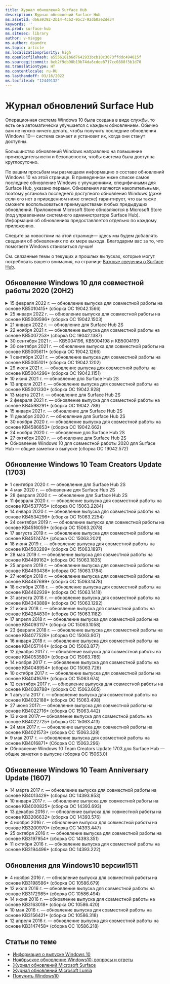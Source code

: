 ```yaml
---
title: Журнал обновлений Surface Hub
description: Журнал обновлений Surface Hub
ms.assetid: d66a9392-2b14-4cb2-95c3-92db0ae2de34
keywords: ''
ms.prod: surface-hub
ms.sitesec: library
author: v-miegge
ms.author: dpandre
ms.topic: article
ms.localizationpriority: high
ms.openlocfilehash: a5556181b6d7642933bcb10c3073ffddc494015f
ms.sourcegitcommit: beb2f9db90b19b74da6cdee8717cc0888f3b1d70
ms.translationtype: HT
ms.contentlocale: ru-RU
ms.lasthandoff: 03/16/2022
ms.locfileid: "12449132"
---
```

# <a name="surface-hub-update-history"></a>Журнал обновлений Surface Hub

Операционная система Windows 10 была создана в виде службы, то есть она автоматически улучшается с каждым обновлением. Обычно вам не нужно ничего делать, чтобы получить последние обновления Windows 10— система скачает и установит их, когда они станут доступны.

Большинство обновлений Windows направлено на повышение производительности и безопасности, чтобы система была доступна круглосуточно.

По вашим просьбам мы размещаем информацию о составе обновлений Windows 10 на этой странице. В приведенном ниже списке самое последнее обновление Windows с улучшениями, специфичными для Surface Hub, указано первым. Обновления являются накопительными, поэтому установка последнего доступного обновления Windows (даже если его нет в приведенном ниже списке) гарантирует, что вы также сможете воспользоваться преимуществами любых предыдущих обновлений. Приложения Microsoft Store обновляются в Microsoft Store (под управлением системного администратора Surface Hub). Информация об обновлениях предоставляется отдельно по каждому приложению.

Следите за новостями на этой странице— здесь мы будем добавлять сведения об обновлениях по их мере выхода. Благодарим вас за то, что помогаете Windows становиться лучше!

См. связанные темы о текущих и прошлых выпусках, которые могут потребовать вашего внимания, на странице [Важные сведения о Surface Hub](https://support.microsoft.com/products/surface-devices/surface-hub).

## <a name="windows-10-team-2020-update-20h2"></a>Обновление Windows 10 для совместной работы 2020 (20H2)

<details>
<summary>15 февраля 2022 г. — обновление выпуска для совместной работы на основе KB5010415* (сборка ОС 19042.1566)</summary>

 Обновление Surface Hub направлено на улучшение качества работы ОС и содержит исправления для системы безопасности. Основные обновления для Surface Hub описаны в [Windows 10 для совместной работы 2020, обновление 2](surface-hub-2020-update-whats-new.md#windows-10-team-2020-update-2), а также включают следующее:

* Исправление, позволяющее отключать службы Exchange при настройке учетной записи устройства.
* Повышение надежности некоторых сценариев настройки учетной записи устройства при использовании локального почтового ящика Exchange.
* Повышение надежности некоторых сценариев настройки политики MDM при использовании CSP SurfaceHub.
* Повышение надежности сценариев входящих звонков при использовании Skype для бизнеса.

Инструкции по включению и отключению функций и служб устройств см. в [руководстве администратора Surface Hub](/surface-hub/). *[KB5010415](https://support.microsoft.com/help/5010415)
</details>

<details>
<summary>25 января 2022 г. — обновление выпуска для совместной работы на основе KB5009596* (сборка ОС 19042.1503)</summary>

Обновление Surface Hub направлено на улучшение качества работы ОС и содержит исправления для системы безопасности. К числу ключевых обновлений Surface Hub, которые еще не были упомянуты в статье [Журнал обновлений Windows 10](https://support.microsoft.com/help/4581839/windows-10-update-history), можно отнести следующие:

* Устранена проблема, из-за которой Surface Hub не удавалось передавать данные в настроенные рабочие области Azure Log Analytics.
* Устранена проблема, из-за которой запуск собрания Skype для бизнеса с экрана приветствия Surface Hub мог привести к полностью развернутому клиенту SfB, который нельзя было свернуть.
* Устранена проблема, из-за которой Surface Hub, присоединенные к Azure AD, не заполняли предварительно вход в собрания и файлы списком приглашенных на собрание.
* Устранена проблема, из-за которой в некоторых локальных сценариях нельзя было включить чередование паролей учетных записей устройств.

Инструкции по включению и отключению функций и служб устройств см. в [руководстве администратора Surface Hub](/surface-hub/). *[KB5009596](https://support.microsoft.com/help/5009596)
</details>

<details>
<summary>21 января 2022 г. — обновление для Surface Hub 2S</summary>

Это обновление предназначено для Surface Hub 2S и содержит обновления драйверов и встроенного ПО, описанные ниже:

* Обновление UEFI Surface — 694.3924.768.0
  * Повышена безопасность и стабильность системы.
* Драйвер интерфейса модуля управления Intel(R) — 2120.100.0.1085
  * Повышена безопасность и стабильность системы.
</details>

<details>
<summary>22 ноября 2021 г. — обновление выпуска для совместной работы на основе KB5007253* (сборка ОС 19042.1387)</summary>

Обновление Surface Hub направлено на улучшение качества работы ОС и содержит исправления для системы безопасности. К числу ключевых обновлений Surface Hub, которые еще не были упомянуты в статье [Журнал обновлений Windows 10](https://support.microsoft.com/help/4581839/windows-10-update-history), можно отнести следующие:

* Исправление, которое применяет ограничение в 32 символа при использовании политики MDM для установки «понятного имени» на Surface Hub.
* Исправление, которое исправляет поведение политики AllowStorageCard MDM, когда она возвращается к значению 1 (карты памяти разрешены) с 0.
* Обновите, чтобы позволить браузеру Edge (Chromium) получать доступ к тем же расположениям файлов, которые доступны в проводнике, включая подключенный USB-накопитель.

Инструкции по включению и отключению функций и служб устройств см. в [руководстве администратора Surface Hub](/surface-hub/). *[KB5007253](https://support.microsoft.com/help/5007253)
</details>

<details>
<summary>30 сентября 2021 г. — KB5004196, KB5004198 и KB5004199</summary>

Эти обновления для Surface Hub предоставляют клиент Teams Room, агент Центра администрирования Teams и агент управляемых конференц-залов. Основные функции описаны [в Teams Room на Surface Hub](surface-hub-teams-rooms.md).
 
Инструкции по включению и отключению функций и служб устройств см. в [руководстве администратора Surface Hub](/surface-hub/).
</details>

<details>
<summary>30 сентября 2021 г. — обновление выпуска для совместной работы на основе KB5005611* (сборка ОС 19042.1266)</summary>

Обновление Surface Hub направлено на улучшение качества работы ОС и содержит исправления для системы безопасности. К числу ключевых обновлений Surface Hub, которые еще не были упомянуты в статье [Журнал обновлений Windows 10](https://support.microsoft.com/help/4581839/windows-10-update-history), можно отнести следующие:

* Заменяет режим собрания 1 (предпочтительны Teams/доступен SfB) функциональностью режима 2 (только команды); можно использовать любой параметр, но оба имеют одинаковый эффект.

Инструкции по включению и отключению функций и служб устройств см. в [руководстве администратора Surface Hub](/surface-hub/). *[KB5005611](https://support.microsoft.com/help/5005611)
</details>

<details>
<summary>1 сентября 2021 г. — обновление выпуска для совместной работы на основе KB5005101* (сборка ОС 19042.1202)</summary>

Обновление Surface Hub направлено на улучшение качества работы ОС и содержит исправления для системы безопасности. Основные обновления для Surface Hub описаны в [Windows 10 для совместной работы 2020, обновление 1](surface-hub-2020-update-whats-new.md#windows-10-team-2020-update-1), а также включают следующее:

* Повышение надежности некоторых сценариев настройки учетной записи устройства при использовании локального почтового ящика Exchange.

Инструкции по включению и отключению функций и служб устройств см. в [руководстве администратора Surface Hub](/surface-hub/). *[KB5005101](https://support.microsoft.com/help/5005101)
</details>

<details>
<summary>29 июля 2021 г. — обновление выпуска для совместной работы на основе KB5004296* (сборка ОС 19042.1151)</summary>

Обновление Surface Hub направлено на улучшение качества работы ОС и содержит исправления для системы безопасности. К числу ключевых обновлений Surface Hub, которые еще не были упомянуты в статье [Журнал обновлений Windows 10](https://support.microsoft.com/help/4581839/windows-10-update-history), можно отнести следующие:

* Обновите функцию "Сбор журналов", чтобы включить диагностические данные Windows в формате CSV.
* Исправление, которое гарантирует, что очистка завершения сеанса полностью удалит все данные, связанные с Edge Chromium.
* Улучшены некоторые сценарии с присоединенными к Azure AD концентраторами Surface Hub при использовании приложения средства проверки подлинности.

Инструкции по включению и отключению функций и служб устройств см. в [руководстве администратора Surface Hub](/surface-hub/). *[KB5004296](https://support.microsoft.com/help/5004296)
</details>

<details>
<summary>10 июня 2021 г. — обновление для Surface Hub 2S</summary>

Это обновление предназначено для Surface Hub 2S и содержит обновления драйверов и встроенного ПО, описанные ниже:

* Обновление UEFI Surface — 694.3751.768.0
  * Устранена критическая уязвимость системы безопасности и повышена стабильность системы.
* Обновление встроенного ПО Surface ME — 11.8.86.3877
  * Устранена критическая уязвимость системы безопасности и повышена стабильность системы.
* Драйвер интерфейса модуля управления Intel(R) — 2102.100.0.1044
  * Устранена критическая уязвимость системы безопасности и повышена стабильность системы.
</details>

<details>
<summary>13 апреля 2021 г. — обновление выпуска для совместной работы на основе KB5001330* (сборка ОС 19042.928)</summary>

Обновление Surface Hub направлено на улучшение качества работы ОС и содержит исправления для системы безопасности. К числу ключевых обновлений Surface Hub, которые еще не были упомянуты в статье [Журнал обновлений Windows 10](https://support.microsoft.com/help/4581839/windows-10-update-history), можно отнести следующие:

* Устранена проблема, из-за которой на некоторых устройствах Surface Hub устанавливались только ежемесячные обновления безопасности Windows, а не все накопительные обновления Windows.

Инструкции по включению и отключению функций и служб устройств см. в [руководстве администратора Surface Hub](/surface-hub/). *[KB5001330](https://support.microsoft.com/help/5001330)
</details>

<details>
<summary>13 марта 2021 г. — обновление для Surface Hub 2S</summary>

Это обновление предназначено для Surface Hub 2S и содержит обновления драйверов и встроенного ПО, описанные ниже:

* Драйвер Intel(R) Bluetooth — 22.30.0.4
  * Повышена безопасность и стабильность системы.
* Графический драйвер Intel(R) — 27.20.100.8682
  * Повышена безопасность и стабильность системы.
* Драйвер Intel(R) Wi-Fi — 22.30.0.11
  * Повышена безопасность и стабильность системы.
</details>

<details>
<summary>2 февраля 2021 г. — обновление выпуска для совместной работы на основе KB4598291* (сборка ОС 19042.789)</summary>

Обновление Surface Hub направлено на улучшение качества работы ОС и содержит исправления для системы безопасности. К числу ключевых обновлений Surface Hub, которые еще не были упомянуты в статье [Журнал обновлений Windows 10](https://support.microsoft.com/help/4581839/windows-10-update-history), можно отнести следующие:

* Исправление, позволяющее синхронизировать календарь с Exchange, если имя участника-пользователя учетной записи устройства не равно SMTP.
* Добавлена возможность для администраторов отключать использование современной проверки подлинности во время синхронизации календаря с Exchange.
* Гарантирует, что пользователям Surface Hub не будет предложено ввести учетные данные прокси-сервера после включения функции "Использовать учетные данные учетной записи устройства".
* Устранена проблема, из-за которой проверки обновлений Центра обновления Windows и Store никогда не завершались, если использовался прокси-сервер, требующий проверки подлинности.
* Повышает надежность приложения Connect в проводных сценариях загрузки.

Инструкции по включению и отключению функций и служб устройств см. в [руководстве администратора Surface Hub](/surface-hub/). *[KB4598291](https://support.microsoft.com/help/4598291)
</details>

<details>
<summary>15 января 2021 г. — обновление для Surface Hub 2S</summary>

Это обновление предназначено для Surface Hub 2S и содержит обновления драйверов и встроенного ПО, описанные ниже:

* Обновление встроенного ПО SMC Surface — 3.93.139.0
* Обновление UEFI Surface — 694.3473.768.0
</details>

<details>
<summary>11 декабря 2020 г. — обновление для Surface Hub 2S</summary>

Это обновление предназначено для Surface Hub 2S и содержит обновления драйверов и встроенного ПО, описанные ниже:

* Обновление встроенного ПО SMC Surface — 3.92.139.0
* Обновление UEFI Surface — 694.3447.768.0
</details>

<details>
<summary>30 ноября 2020 г. — обновление выпуска для совместной работы на основе KB4586853* (сборка ОС 19042.662)</summary>

Обновление Surface Hub направлено на улучшение качества работы ОС и содержит исправления для системы безопасности. К числу ключевых обновлений Surface Hub, которые еще не были упомянуты в статье [Журнал обновлений Windows 10](https://support.microsoft.com/help/4581839/windows-10-update-history), можно отнести следующие:

* Обновление страницы параметров конфиденциальности для предоставления дополнительных параметров.
* Устранена проблема, из-за которой уже начавшиеся собрания не отображались на экране приветствия/начальном экране.
* Устранена проблема с облачным восстановлением для языков, отличных от английского (США).
* Skype для бизнеса
  * Улучшены характеристики направленного звука.
  * Заглушены звуки от касания пера при использовании пера во время звонков Skype для бизнеса.
* Повышена надежность при регистрации в программе предварительной оценки Windows.
* Повышена надежность оболочки Windows Team.

Инструкции по включению и отключению функций и служб устройств см. в [руководстве администратора Surface Hub](/surface-hub/). *[KB4586853](https://support.microsoft.com/help/4586853)
</details>

<details>
<summary>24 ноября 2020 г. — обновление для Surface Hub 2S</summary>

Это обновление предназначено для Surface Hub 2S и содержит обновления драйверов и встроенного ПО, описанные ниже:

* Обновление встроенного ПО SMC Surface — 3.91.139.0
  * Повышение надежности режима ожидания с подключением.
* Обновление встроенного ПО Surface Touch — 3.91.139.0
  * Повышение отклика на сенсорный ввод в режиме ожидания с подключением.
* Обновление встроенного ПО Surface USB Audio — 3.91.139.0
* Обновление встроенного ПО Surface Pen — 3.91.139.0
</details>

<details>
<summary>27 октября 2020 г. — обновление для Surface Hub 2S</summary>

Это обновление предназначено для Surface Hub 2S и содержит обновления драйверов и встроенного ПО, описанные ниже:

* Обновление встроенного ПО агрегатора системы Surface — 4.14.139.0
* Обновление UEFI Surface — 694.3386.768.0
</details>

<details>
<summary>Обновление Windows 10 для совместной работы 2020 для Surface Hub — общие заметки о выпуске (сборка ОС 19042.572)</summary>

Обновление Surface Hub направлено на улучшение качества работы ОС и содержит исправления для системы безопасности. Ключевые обновления для Surface Hub, не описанные в [журнале обновлений Windows 10](https://support.microsoft.com/help/4581839/windows-10-update-history), отмечены на странице [Новые возможности обновления Windows 10 для совместной работы 2020](/surface-hub/surface-hub-2020-update-whats-new).

Дополнительные сведения о доступности обновлений по регионам, методам распространения и типам устройств см. на странице [Установка обновления Windows 10 для совместной работы 2020](/surface-hub/surface-hub-2020-update).
</details>

## <a name="windows-10-team-creators-update-1703"></a>Обновление Windows 10 Team Creators Update (1703)

<details>
<summary>1 сентября 2020 г. — обновление для Surface Hub 2S</summary>

Это обновление предназначено для Surface Hub 2S и содержит обновления драйверов и встроенного ПО, описанные ниже:

* Обновление встроенного ПО SMC Surface — 1.177.139.0
  * Улучшает сценарии восстановления полей.
* Обновление встроенного ПО SSD Surface — 5.14.139.0
  * Повышает стабильность системы.
* Драйвер Surface Serial Hub — 9.40.139.0
  * Повышает стабильность системы.
</details>

<details>
<summary>4 мая 2020 г. — обновление для Surface Hub 2S</summary>

Это обновление предназначено для Surface Hub 2S и содержит обновления драйверов и встроенного ПО, описанные ниже:

* Аудиодрайвер Surface USB — 15.3.6.0
  * Улучшены характеристики направленного звука.
* Аудиодрайвер дисплея Intel(R) — 10.27.0.5
  * Улучшает сценарии демонстрации экрана.
* Графический драйвер Intel(R) — 26.20.100.7263
  * Повышает стабильность системы.
* Системный драйвер Surface — 1.7.139.0
  * Повышает стабильность системы.
* Обновление прошивки SMC Surface — 1.176.139.0
  * Повышает стабильность системы.
</details>

<details>
<summary>28 февраля 2020 г. — обновление для Surface Hub 2S</summary>

Это обновление предназначено для Surface Hub 2S и содержит обновления драйверов и встроенного ПО, описанные ниже:

* Драйвер интеграции Surface — 13.46.139.0 
  * Улучшает сценарии яркости дисплея.
* Драйвер интерфейса модуля управления Intel(R) — 1914.12.0.1256
  * Повышает стабильность системы.
* Обновление встроенного ПО SMC Surface — 1.161.139.0
  * Повышает производительность батареи пера.
* Обновление UEFI Surface — 694.2938.768.0
  * Повышает стабильность системы.
</details>

<details>
<summary>11 февраля 2020 г. — обновление выпуска для совместной работы на основе KB4537765* (сборка ОС 15063.2284)</summary>

Обновление Surface Hub направлено на улучшение качества работы ОС и содержит исправления для системы безопасности. К числу ключевых обновлений Surface Hub, которые еще не были упомянуты в статье [Журнал обновлений Windows 10](https://support.microsoft.com/help/4018124/windows-10-update-history), можно отнести следующие:

* Устраняет проблему, из-за которой Hub 2S плохо слышен другими участниками во время вызовов Skype для бизнеса.
* Повышена надежность некоторых сценариев использования арабского языка, иврита и других языков с написанием справа налево в Surface Hub.

Инструкции по включению и отключению функций и служб устройств см. в [руководстве администратора Surface Hub](/surface-hub/).
*[KB4537765](https://support.microsoft.com/help/4537765)
</details>

<details>
<summary>14 января 2020 г. — обновление выпуска для совместной работы на основе KB4534296* (сборка ОС 15063.2254)</summary>

Обновление Surface Hub направлено на улучшение качества работы ОС и содержит исправления для системы безопасности. К числу ключевых обновлений Surface Hub, которые еще не были упомянуты в статье [Журнал обновлений Windows 10](https://support.microsoft.com/help/4018124/windows-10-update-history), можно отнести следующие:

* Устранена проблема в сборе журналов для Microsoft Surface Hub 2S.

Инструкции по включению и отключению функций и служб устройств см. в [руководстве администратора Surface Hub](/surface-hub/).
*[KB4534296](https://support.microsoft.com/help/4534296)
</details>

<details>
<summary>24 сентября 2019 г. — обновление выпуска для совместной работы на основе KB4516059* (сборка ОС 15063.2078)</summary>

Обновление Surface Hub направлено на улучшение качества работы ОС и содержит исправления для системы безопасности. К числу ключевых обновлений Surface Hub, которые еще не были упомянуты в статье [Журнал обновлений Windows 10](https://support.microsoft.com/help/4018124/windows-10-update-history), можно отнести следующие:

 * Обновление страницы параметров восстановления Surface Hub 2S для точного отражения параметров восстановления.
 * Обновление экрана приветствия Surface Hub 2S для улучшения узнаваемости устройства.
 * Устранена проблема с неправильным отображением фона оболочки Windows Team.
 * Устранена проблема с сохранением макета меню "Пуск" при настройке с помощью политики MDM.
 * Исправлена проблема в Microsoft Edge, возникавшая при просмотре некоторых внутренних веб-сайтов.
 * Исправлена проблема в Skype для бизнеса, возникающая при презентации в режима "Весь экран".

Инструкции по включению и отключению функций и служб устройств см. в [руководстве администратора Surface Hub](/surface-hub/).
*[KB4503289](https://support.microsoft.com/help/4503289)
</details>

<details>
<summary>17 августа 2019 г. — обновление выпуска для совместной работы на основе KB4512474* (сборка ОС 15063.2021)</summary>

Обновление Surface Hub направлено на улучшение качества работы ОС и содержит исправления для системы безопасности. К числу ключевых обновлений Surface Hub, которые еще не были упомянуты в статье [Журнал обновлений Windows 10](https://support.microsoft.com/help/4018124/windows-10-update-history), можно отнести следующие:

 * Гарантирует, что видеовыход на концентраторе 2S по умолчанию находится в режиме "Дублировать".
 * Повышена надежность некоторых сценариев использования арабского языка в Surface Hub.

Инструкции по включению и отключению функций и служб устройств см. в [руководстве администратора Surface Hub](/surface-hub/).
*[KB4503289](https://support.microsoft.com/help/4503289)
 </details>

<details>
<summary>18 июня 2019 г. — обновление выпуска для совместной работы на основе KB4503289* (сборка ОС 15063.1897)</summary>

Обновление Surface Hub направлено на улучшение качества работы ОС и содержит исправления для системы безопасности. К числу ключевых обновлений Surface Hub, которые еще не были упомянуты в статье [Журнал обновлений Windows 10](https://support.microsoft.com/help/4018124/windows-10-update-history), можно отнести следующие:

* Устранена проблема, из-за которой пользователи не могли войти в систему на устройстве Microsoft Surface Hub под учетной записью Azure Active Directory. Эта проблема возникала из-за неправильного завершения предыдущего сеанса.
* Добавлена поддержка подключений TLS 1.2 поставщикам удостоверений и Exchange в сценариях настройки учетной записи устройства.
* Исправления для повышения надежности приложения диагностики оборудования на Hub 2S. 
* Исправление для повышения согласованности при первом запуске на Hub 2S. 

Инструкции по включению и отключению функций и служб устройств см. в [руководстве администратора Surface Hub](/surface-hub/).
*[KB4503289](https://support.microsoft.com/help/4503289)
</details>

<details>
<summary>28 мая 2019 г. — обновление выпуска для совместной работы на основе KB4499162* (сборка ОС 15063.1835)</summary>

Обновление Surface Hub направлено на улучшение качества работы ОС и содержит исправления для системы безопасности. К числу ключевых обновлений Surface Hub, которые еще не были упомянуты в статье [Журнал обновлений Windows 10](https://support.microsoft.com/help/4018124/windows-10-update-history), можно отнести следующие:

* Гарантирует, что пользователям Surface Hub не будет предложено ввести учетные данные прокси-сервера после включения функции "Использовать учетные данные учетной записи устройства".
* Устранена проблема, из-за которой соединения Skype периодически терпят неудачу из-за того, что аудио или видео не использует правильный прокси-сервер.
* Добавлена поддержка TLS 1.2 в Skype для бизнеса.
* Устранен сбой подключения SIP в клиенте Skype, когда на сервере Skype отключен TLS 1.0 или TLS 1.1.

Инструкции по включению и отключению функций и служб устройств см. в [руководстве администратора Surface Hub](/surface-hub/).
*[KB4499162](https://support.microsoft.com/help/4499162)
</details>

<details>
<summary>25 апреля 2019 г. — обновление выпуска для совместной работы на основе KB4493436* (сборка ОС 15063.1784)</summary>

Обновление Surface Hub направлено на улучшение качества работы ОС и содержит исправления для системы безопасности. К числу ключевых обновлений Surface Hub, которые еще не были упомянуты в статье [Журнал обновлений Windows 10](https://support.microsoft.com/help/4018124/windows-10-update-history), можно отнести следующие:

* Устранена проблема синхронизации видео и аудио с некоторыми USB-устройствами, подключенными к Surface Hub.

Инструкции по включению и отключению функций и служб устройств см. в [руководстве администратора Surface Hub](/surface-hub/).
*[KB4493436](https://support.microsoft.com/help/4493436)
</details>

<details>
<summary>27 ноября 2018 г. — обновление выпуска для совместной работы на основе KB4467699* (сборка ОС 15063.1478)</summary>

Обновление Surface Hub направлено на улучшение качества работы ОС и содержит исправления для системы безопасности. К числу ключевых обновлений Surface Hub, которые еще не были упомянуты в статье [Журнал обновлений Windows 10](https://support.microsoft.com/help/4018124/windows-10-update-history), можно отнести следующие:

* Устранена проблема, из-за которой некоторые пользователи не могли войти в раздел "Мои собрания и файлы".

Инструкции по включению и отключению функций и служб устройств см. в [руководстве администратора Surface Hub](/surface-hub/).
*[KBKB4467699](https://support.microsoft.com/help/KB4467699)
</details>

<details>
<summary>18 октября 2018 г. — обновление выпуска для совместной работы на основе KB4462939* (сборка ОС 15063.1418)</summary>

Обновление Surface Hub направлено на улучшение качества работы ОС и содержит исправления для системы безопасности. К числу ключевых обновлений Surface Hub, которые еще не были упомянуты в статье [Журнал обновлений Windows 10](https://support.microsoft.com/help/4018124/windows-10-update-history), можно отнести следующие:

* Исправления в Skype для бизнеса: 
  * Устранена проблема с подключением к Skype для бизнеса при выходе из спящего режима.
  * Устранена проблема с сетевым подключением Skype для бизнеса, когда устройство подключено к Интернету.
  * Исправлен сбой Skype для бизнеса при поиске пользователей из каталога.
* Устранена проблема, из-за которой концентратор ошибочно сообщал об ошибке "Отсутствует подключения к Интернету" в корпоративных прокси-средах.
* Реализована функция, позволяющая клиентам подписаться на новый интерфейс доски.

Инструкции по включению и отключению функций и служб устройств см. в [руководстве администратора Surface Hub](/surface-hub/).
*[KB4462939](https://support.microsoft.com/help/4462939)
</details>

<details>
<summary>31 августа 2018 г. — обновление выпуска для совместной работы на основе KB4343889* (сборка ОС 15063.1292)</summary>

Обновление Surface Hub направлено на улучшение качества работы ОС и содержит исправления для системы безопасности. К числу ключевых обновлений Surface Hub, которые еще не были упомянуты в статье [Журнал обновлений Windows 10](https://support.microsoft.com/help/4018124/windows-10-update-history), можно отнести следующие:

* Добавлена поддержка Microsoft Teams
* Устранена проблема с управлением задачами при регистрации Intune
* Позволяет администраторам отключать службы обмена мгновенными сообщениями и электронной почты для концентратора
* Дополнительные исправления ошибок и улучшения надежности приложения Skype для бизнеса Surface Hub.

Инструкции по включению и отключению функций и служб устройств см. в [руководстве администратора Surface Hub](/surface-hub/).
*[KB4343889](https://support.microsoft.com/help/4343889)
</details>

<details>
<summary>21 июня 2018 г. — обновление выпуска для совместной работы на основе KB4284830* (сборка ОС 15063.1182)</summary>

Обновление Surface Hub направлено на улучшение качества работы ОС и содержит исправления для системы безопасности. К числу ключевых обновлений Surface Hub, которые еще не были упомянуты в статье [Журнал обновлений Windows 10](https://support.microsoft.com/help/4018124/windows-10-update-history), можно отнести следующие:

* Изменение телеметрии для поддержки требований GDPR в EMEA

Инструкции по включению и отключению функций и служб устройств см. в [руководстве администратора Surface Hub](/surface-hub/).
*[KB4284830](https://support.microsoft.com/help/KB4284830)
</details>

<details>
<summary>17 апреля 2018 г. — обновление выпуска для совместной работы на основе KB4093117* (сборка ОС 15063.1058)</summary>

Обновление Surface Hub направлено на улучшение качества работы ОС и содержит исправления для системы безопасности. К числу ключевых обновлений Surface Hub, которые еще не были упомянуты в статье [Журнал обновлений Windows 10](https://support.microsoft.com/help/4018124/windows-10-update-history), можно отнести следующие:

* Устранена проблема проводной проекции
* Включает массовое обновление для определенных политик MDM (управление мобильными устройствами).
* Устранена проблема с набирателем номера при международных звонках
* Устранена проблема с разрешением изображения, когда 2 Surface Hub присоединяются к одному и тому же собранию.
* Устранена ошибка обработки сертификата OMS (Пакет управления операциями).
* Устранена проблема безопасности при очистке в конце сеанса
* Устранена проблема Miracast, когда Surface Hub указан для каналов со 149 по 165.
  * Каналы со 149 по 165 по-прежнему будут недоступны в Европе, Японии и Израиле из-за региональных нормативных актов

Инструкции по включению и отключению функций и служб устройств см. в [руководстве администратора Surface Hub](/surface-hub/).
*[KB4093117](https://support.microsoft.com/help/4093117)
</details>

<details>
<summary>23 февраля 2018 г. — обновление выпуска для совместной работы на основе KB4077528* (сборка ОС 15063.907)</summary>

Обновление Surface Hub направлено на улучшение качества работы ОС и содержит исправления для системы безопасности. К числу ключевых обновлений Surface Hub, которые еще не были упомянуты в статье [Журнал обновлений Windows 10](https://support.microsoft.com/help/4018124/windows-10-update-history), можно отнести следующие:

* Устранена проблема, из-за которой параметры MDM применялись неправильно.
* Улучшенный процесс очистки

Инструкции по включению и отключению функций и служб устройств см. в [руководстве администратора Surface Hub](/surface-hub/).
*[KB4077528](https://support.microsoft.com/help/4077528)
</details>

<details>
<summary>16 января 2018 г. — обновление выпуска для совместной работы на основе KB4057144* (сборка ОС 15063.877)</summary>

Обновление Surface Hub направлено на улучшение качества работы ОС и содержит исправления для системы безопасности. К числу ключевых обновлений Surface Hub, которые еще не были упомянуты в статье [Журнал обновлений Windows 10](https://support.microsoft.com/help/4018124/windows-10-update-history), можно отнести следующие:

* Добавлена возможность управления макетом плиток меню «Пуск» через MDM
* Исправление ошибки MDM при настройке ротации паролей

Инструкции по включению и отключению функций и служб устройств см. в [руководстве администратора Surface Hub](/surface-hub/).
*[KB4057144](https://support.microsoft.com/help/4057144)
</details>

<details>
<summary>12 декабря 2017 г. — обновление выпуска для совместной работы на основе KB4053580* (сборка ОС 15063.786)</summary>

Обновление Surface Hub направлено на улучшение качества работы ОС и содержит исправления для системы безопасности. К числу ключевых обновлений Surface Hub, которые еще не были упомянуты в статье [Журнал обновлений Windows 10](https://support.microsoft.com/help/4018124/windows-10-update-history), можно отнести следующие:

* Устранение мигания видео с камеры вызовов Skype для бизнеса;
* Устранение проблемы с идентификатором SSD центра уведомлений.

Инструкции по включению и отключению функций и служб устройств см. в [руководстве администратора Surface Hub](/surface-hub/).
*[KB4053580](https://support.microsoft.com/help/4053580)
</details>

<details>
<summary>14 ноября 2017 г. — обновление выпуска для совместной работы на основе KB4048954* (сборка ОС 15063.726)</summary>

Обновление Surface Hub направлено на улучшение качества работы ОС и содержит исправления для системы безопасности. К числу ключевых обновлений Surface Hub, которые еще не были упомянуты в статье [Журнал обновлений Windows 10](https://support.microsoft.com/help/4018124/windows-10-update-history), можно отнести следующие:

* Обновление компонентов, позволяющее пользователям включать проверку подлинности в проводной сети по протоколу 802.1X с помощью политики MDM.
* Обновление компонентов, которое позволяет пользователям динамически выбирать необходимое приложение при открытии файла.
* Исправление, которое обеспечивает полное удаление всех подключений между учетной записью пользователя и устройством в ходе очистки по завершении сеанса.
* Исправление с целью повышения производительности, которое сокращает время очистки, а также время подключения с помощью Miracast.
* Внедрение функции упрощенной проверки подлинности, которую можно использовать во время собраний.
* Исправление, благодаря которому компоненты служб используют одинаковый прокси-сервер, настроенный на различных устройствах.
* Улучшенная защита данных телеметрии, передаваемых устройством, и оптимизация использования пропускной способности.
* Внедрение функции, позволяющей пользователям отправлять отзывы в корпорацию Майкрософт после собрания.

Инструкции по включению и отключению функций и служб устройств см. в [руководстве администратора Surface Hub](/surface-hub/).
*[KB4048954](https://support.microsoft.com/help/4048954)
</details>

<details>
<summary>10 октября 2017 г. — обновление выпуска для совместной работы на основе KB4041676* (сборка ОС 15063.674)</summary>

Обновление Surface Hub направлено на улучшение качества работы ОС и содержит исправления для системы безопасности. К числу ключевых обновлений Surface Hub, которые еще не были упомянуты в статье [Журнал обновлений Windows 10](https://support.microsoft.com/help/4018124/windows-10-update-history), можно отнести следующие:

* Skype для бизнеса
  * Устранена проблема, требующая перезагрузки устройства после выхода из спящего режима.
  * Устранена проблема, из-за которой не удавалось разрешить внешние контакты через учетную запись в Skype Online Hub.
* PowerPoint
  * Устранена проблема, из-за которой некоторые презентации PowerPoint не отображались в Hub.
* Общее
  * Исправление, устраняющее проблему из-за которой системный администратор не мог отключить порт USB.

*[KB4041676](https://support.microsoft.com/help/4041676)
</details>

<details>
<summary>12 сентября 2017 г. — обновление выпуска для совместной работы на основе KB4038788* (сборка ОС 15063.605) </summary>

Обновление Surface Hub направлено на улучшение качества работы ОС и содержит исправления для системы безопасности. К числу ключевых обновлений Surface Hub, которые еще не были упомянуты в статье [Журнал обновлений Windows 10](https://support.microsoft.com/help/4018124/windows-10-update-history), можно отнести следующие:

* Безопасность
  * Устранена проблема с Bitlocker при выходе устройства из спящего режима.
* Общее
  * Уменьшена периодичность/объем телеметрических измерений работоспособности устройства, в результате чего повысилась производительность системы.
  * Устранена проблема, не позволяющая устройству собирать системные журналы.

*[KB4038788](https://support.microsoft.com/help/4038788)
</details>

<details>
<summary>1 августа 2017 г. — обновление выпуска для совместной работы на основе KB4032188* (сборка ОС 15063.498)</summary>

* Skype для бизнеса 
  * Решена проблема входа в систему Skype для бизнеса, из-за которой раньше требовалось повторить попытку входа или перезагрузить систему.
  * Решена проблема, из-за которой время собрания в Skype для бизнеса отображалось некорректно.
  * Исправления, вносимые с целью повысить надежность Surface Hub Skype для бизнеса.

*[KB4032188](https://support.microsoft.com/help/4032188)
</details>

<details>
<summary>27 июня 2017г.— обновление выпуска для совместной работы на основе KB4022716* (сборка ОС 15063.442)</summary>

Обновление Surface Hub направлено на улучшение качества работы ОС и содержит исправления для системы безопасности. К числу ключевых обновлений Surface Hub, которые еще не были упомянуты в статье [Журнал обновлений Windows 10](https://support.microsoft.com/help/4018124/windows-10-update-history), можно отнести следующие:

* Решена проблема аварийного завершения работы драйвера NVIDIA, в результате чего раньше требовалось выключить спящий 84-дюймовый Surface Hub и перезапустить его вручную.
* Устранена проблема, из-за которой некоторые приложения не запускались на 84-дюймовом Surface Hub.

*[KB4022716](https://support.microsoft.com/help/4022716)
</details>

<details>
<summary>13 июня 2017г.— обновление выпуска для совместной работы на основе KB4022725* (сборка ОС 15063.413)</summary>

Обновление Surface Hub направлено на улучшение качества работы ОС и содержит исправления для системы безопасности. К числу ключевых обновлений Surface Hub, которые еще не были упомянуты в статье [Журнал обновлений Windows 10](https://support.microsoft.com/help/4018124/windows-10-update-history), можно отнести следующие:

* Общее
  * Устранены проблемы, связанные с падением капель чернил при использовании пера
  * Устранена проблема, из-за которой "очистка" собрания занимает много времени

*[KB4022725](https://support.microsoft.com/help/4022725)
</details>

<details>
<summary>24 мая 2017 г. — обновление выпуска для совместной работы на основе KB4021573* (сборка ОС 15063.328)</summary>

Обновление Surface Hub направлено на улучшение качества работы ОС и содержит исправления для системы безопасности. К числу ключевых обновлений Surface Hub, которые еще не были упомянуты в статье [Журнал обновлений Windows 10](https://support.microsoft.com/help/4018124/windows-10-update-history), можно отнести следующие:

* Общее
  * Устранена проблема, связанная с хранением настроек прокси-сервера во время обновления

*[KB4021573](https://support.microsoft.com/help/4021573)
</details>

<details>
<summary>9 мая 2017 г. — обновление выпуска для совместной работы на основе KB4016871* (Сборка ОС 15063.296)</summary>

Обновление Surface Hub направлено на улучшение качества работы ОС и содержит исправления для системы безопасности. К числу ключевых обновлений Surface Hub, которые еще не были упомянуты в статье [Журнал обновлений Windows 10](https://support.microsoft.com/help/4018124/windows-10-update-history), можно отнести следующие:

* Общее
  * Устранена проблема цикла сна/пробуждения
  * Устранено несколько проблем сброса и восстановления
  * Устранена проблема с вкладкой "Журнал обновлений"
  * Устранена проблема запуска службы Miracast
* Приложения
  * Устранена ошибка обновления пакета приложений

*[KB4016871](https://support.microsoft.com/help/4016871)
</details>

<details>
<summary>Обновление Windows 10 Team Creators Update 1703 для Surface Hub — общие заметки о выпуске (сборка ОС 15063.0)</summary>

Обновление Surface Hub направлено на улучшение качества работы ОС и содержит исправления для системы безопасности. К числу ключевых обновлений Surface Hub, которые еще не были упомянуты в статье [Журнал обновлений Windows 10](https://support.microsoft.com/help/4018124/windows-10-update-history), можно отнести следующие:

* Улучшение взаимодействия на большом экране 
  * Совершенствование карусели собраний в разделах начальной настройки и запуска
  * Возможность присоединяться к собраниям и завершать сеансы непосредственно из меню "Пуск"
  * Приложения могут использовать во время сеанса большую площадь экрана
  * Упрощение механизмов управления в Skype
  * Совершенствование механизмов для предоставления обратной связи
* Доступ к моей личному содержимому*
  * Персональная система единого входа на странице первоначальной настройки или запуска
  * Возможность присоединяться к собраниям и завершать сеансы непосредственно из меню "Пуск"
  * Доступ к личным файлам через Onedrive для бизнеса непосредственно из меню "Пуск".
  * Готовый вход для участников
  * Оптимизированные процедуры аутентификации благодаря использованию приложения для проверки подлинности*
* Развертывание и управляемость 
  * Упрощение запуска при первом включении благодаря пакетной подготовке приложений
  * Облачная служба восстановления устройств
  * Поддержка корпоративных сертификатов клиента
  * Улучшенная поддержка учетных данных прокси-серверов
  * Добавлена и усовершенствована поддержка конфигурации качества обслуживания Skype
  * Добавлена возможность настройки громкости устройства по умолчанию в разделе "Параметры"
  * Усовершенствована поддержка MDM для [параметров](/surface-hub/remote-surface-hub-management) Surface Hub
* Повышенная безопасность 
  * Добавлена возможность ограничить USB-накопители модулем BitLocker
  * Добавлена возможность отключить порты USB с помощью MDM
  * Добавлена возможность отключения функции "Продолжить сеанс" в случае тайм-аута
  * Добавление проводной поддержки стандарта безопасности 802.1x
* Звук и проекции
  * Усовершенствования динамика для человеческого голоса Dolby Audio
  * Заглушены звуки от касания пера при использовании пера во время звонков Skype для бизнеса
  * Добавлена поддержка подключений инфраструктуры Miracast
* Исправления с целью повышения надежности и производительности
  * Устранено несколько проблем сброса и восстановления
  * Устранена проблема аутентификации Surface Hub Exchange при использовании сертификатов клиента
  * Усовершенствовано подключение к сети Wi-Fi и стабильность учетных данных
  * Устранена проблема, связанная с деформированием звука Miracast и синхронизацией во время воспроизведения видео
  * Добавлен параметр для отключения автоматического подключения

Функция единого входа требует использования Office365 и OneDrive для бизнеса **Требования к обслуживанию см. в руководстве администратора.

</details>

## <a name="windows-10-team-anniversary-update-1607"></a>Обновление Windows 10 Team Anniversary Update (1607)

<details>
<summary>14 марта 2017 г. — обновление выпуска для совместной работы на основе KB4013429* (сборка ОС 14393.953)</summary>

Обновление Surface Hub направлено на улучшение качества работы ОС и содержит исправления для системы безопасности. К числу ключевых обновлений Surface Hub, которые еще не были упомянуты в статье [Журнал обновлений Windows 10](https://support.microsoft.com/help/4018124/windows-10-update-history), можно отнести следующие:

* Общее
  * Исправление безопасности для проводника, предотвращающее переход в ограниченные расположения файлов
* Skype для бизнеса
  * Исправление проблемы, вызывающе задержку во время демонстрации экрана при работе с удаленным рабочим столом

*[KB4013429](https://support.microsoft.com/help/4013429)
</details>

<details>
<summary>10 января 2017 г. — обновление выпуска для совместной работы на основе KB4000825* (сборка ОС 14393.693)</summary>

Обновление Surface Hub направлено на улучшение качества работы ОС и содержит исправления для системы безопасности. К числу ключевых обновлений Surface Hub, которые еще не были упомянуты в статье [Журнал обновлений Windows 10](https://support.microsoft.com/help/4018124/windows-10-update-history), можно отнести следующие:

* Включена возможность выбрать раскладки клавиатуры 106/109 для физических японских клавиатур

*[KB4000825](https://support.microsoft.com/help/4000825)
</details>

<details>
<summary>13 декабря 2016 г. — обновление выпуска для совместной работы на основе KB3206632* (сборка ОС 14393.576)</summary>

Обновление Surface Hub направлено на улучшение качества работы ОС и содержит исправления для системы безопасности. К числу ключевых обновлений Surface Hub, которые еще не были упомянуты в статье [Журнал обновлений Windows 10](https://support.microsoft.com/help/4018124/windows-10-update-history), можно отнести следующие:

* Устранена проблема искажения звука при проводном подключении

*[KB3206632](https://support.microsoft.com/help/3206632)
</details>

<details>
<summary>4 ноября 2016 г. — обновление выпуска для совместной работы на основе KB3200970* (сборка ОС 14393.447)</summary>

Изменения в обновлении Windows 10 Team Anniversary Update (версия 1607) для Surface Hub включают усовершенствования качества и исправления безопасности. К числу ключевых обновлений Surface Hub, которые еще не были упомянуты в статье [Журнал обновлений Windows 10](https://support.microsoft.com/help/4018124/windows-10-update-history), можно отнести следующие:

* Исправление ошибок Skype для бизнеса с целью повышения надежности

*[KB3200970](https://support.microsoft.com/help/3200970)
</details>

<details>
<summary>25 октября 2016 г. — обновление выпуска для совместной работы на основе KB3197954* (сборка ОС 14393.351)</summary>

Обновление Surface Hub направлено на улучшение качества работы ОС и содержит исправления для системы безопасности. К числу ключевых обновлений Surface Hub, которые еще не были упомянуты в статье [Журнал обновлений Windows 10](https://support.microsoft.com/help/4018124/windows-10-update-history), можно отнести следующие:

* Включение функции сна в ОС и BIOS с целью снижения энергопотребления Surface Hub и повышения долгосрочной надежности устройства
* Общее
  * Устранены проблемы в сценариях, когда экранная клавиатура иногда не отображается
  * Устранено смещение приложения "Доска", которое иногда происходит при открытии запланированного собрания
  * Устранена проблема, не позволяющая администраторам менять пароль локального администратора после сброса параметров устройства
  * Изменения в BIOS, позволяющие устранить проблему, связанную с отслеживанием на панели состояния во время сброса параметров устройства
  * Обновление UEFI для решения проблем, связанных с выключением питания

*[KB3197954](https://support.microsoft.com/help/3197954)
</details>

<details>
<summary>11 октября 2016 г. — обновление выпуска для совместной работы на основе KB3194496* (сборка ОС 14393.222)</summary>

Эти изменения позволяют применить обновление Windows 10 Team Anniversary Update к Surface Hub и включают усовершенствования качества и исправления безопасности. (После установки ваше устройство будет работать под управлением Windows 10 версии 1607.) К числу ключевых обновлений Surface Hub, которые еще не были упомянуты в статье [Журнал обновлений Windows 10](https://support.microsoft.com/help/4018124/windows-10-update-history), можно отнести следующие:

* Skype для бизнеса
  * Улучшения производительности при присоединении к собранию, включая устранение проблемы при присоединении к собранию с использованием федеративных учетных записей
  * Поддержка демонстрации экрана на базе видео (VBSS) теперь доступна в Skype для бизнеса для Surface Hub
  * Устранена проблема, связанная с отключением по истечении 5 минут неактивности
  * Устранен сбой общего доступа к экранам взаимодействующих устройств Hub при использовании Skype
  * Повышение качество видео в Skype, включая следующее:
    * Потеря видеоизображения во время собрания с несколькими выступающими с видеопрезентациями участниками
    * Обрезка видео во время звонков
    * Видео исходящего звонка не отображается для других участников
  * Устранена проблема, связанная с ошибкой входа в UPN
  * Устранена проблема с панелью набора при использовании вызовов по протоколу SIP
* Доска
  * Теперь пользователь может сохранять и вновь просматривать сеансы работы с доской, используя онлайн-службу OneDrive (с помощью функции "Поделиться")
  * Усовершенствован запуск доски при снятом с док-станции пере
* Приложения
  * Предустановленное приложение OneDrive для доступа к личным и рабочим файлам
  * Предустановленное приложение "Фотографии" для просмотра фото и видео
  * Предустановленное приложение PowerBI для просмотра информационных панелей
  * Во всех приложениях Office— Word, Excel, PowerPoint— реализована поддержка рукописного ввода
  * Edge в Surface Hub теперь поддерживает веб-сайты с Flash
* Общее
  * Включена возможность выбора аудиоустройства (для Surface Hub, подключенных с использованием внешних аудиоустройств)
  * Включена поддержка HDCP на выходном разъеме DisplayPort
  * Изменения в пользовательском интерфейсе системы с целью повышения удобства использования (см. дополнительные сведения в [руководствах пользователя и администратора](https://www.microsoft.com/surface/support/surface-hub))
  * Исправления ошибок и оптимизация производительности с целью ускорить процедуру входа в Azure Active Directory
  * Значительно сокращено время, необходимое для сброса параметров и восстановления Surface Hub
  * Пользовательский интерфейс Защитника Windows добавлен в раздел "Параметры"
  * Усовершенствовано сенсорное взаимодействие при запуске
  * Включена поддержка беспроводной проекции с разрешением выше 1080p по стандарту Miracast на поддерживаемых устройствах
  * Решена проблема, вызывающая ложные состояния уведомлений "Отсутствует подключение к Интернету" и "Информация о встречах может быть устаревшей" при запуске
  * Повышена надежность экранной клавиатуры
  * Дополнительная поддержка при создании пакетов подготовки Surface Hub с использованием конструктора образов и конфигураций Windows (ICD), усовершенствовано решение для мониторинга Surface Hub в пакете Operations Management Suite (OMS)

*[KB3194496](https://support.microsoft.com/help/3194496)
</details>

## <a name="updates-for-windows-10-version-1511"></a>Обновления для Windows10 версии1511

<details>
<summary>4 ноября 2016 г. — обновление выпуска для совместной работы на основе KB3198586* (сборка ОС 10586.679)</summary>

В этом обновлении Windows 10 для совместной работы (версия 1511) для Surface Hub реализованы улучшения качества и исправления безопасности, описанные в [журнале обновлений Windows 10](https://support.microsoft.com/help/4018124/windows-10-update-history). В этом обновлении нет изменений, связанных непосредственно с Surface Hub.

*[KB3198586](https://support.microsoft.com/help/3198586)
</details>

<details>
<summary>12 июля 2016 г. — обновление выпуска для совместной работы на основе KB3172985* (сборка ОС 10586.494)</summary>

Обновление направлено на улучшение качества работы ОС и содержит исправления для системы безопасности. Никаких новых функций операционной системы в этом обновлении не представлено. Ключевые изменения, связанные с Surface Hub (помимо перечисленных в разделе [Журнал обновлений Windows 10](https://support.microsoft.com/help/4018124/windows-10-update-history)), включают следующие:

* Исправлена проблема, вызывающая системные сбои Windows
* Исправлена проблема, вызывающая систематические сбои Edge
* Устранена проблема, из-за которой происходит аварийное завершение работы службы перед выключением
* Устранена проблема, из-за которой некоторые данные приложений неправильно удалялись после сеанса
* Обновлен драйвер Broadcom NFC с целью повышения производительности NFC
* Обновлен драйвер Marvell Wi-Fi с целью повышения производительности Miracast
* Обновлен драйвер Nvidia, чтобы устранить ошибку отображения, из-за которой на 84-дюймовых устройствах Surface Hub содержимое отображается нечетко
* Устранены многочисленные проблемы в Skype для бизнеса, включая следующие: 
  * Проблема, вызывающая отключение Skype для бизнеса во время собраний
  * Проблема, из-за которой пользователям не удавалось присоединиться к собранию, если организатор собрания использовал федеративную конфигурацию
  * Включена возможность совместного использования приложения Skype для бизнеса
  * Причина, вызывающая аварийное завершение работы приложения Skype
* Добавлен запрос в разделе "Параметры", информирующий пользователей о возможности повреждения ОС, если сброс устройства будет прерван

*[KB3172985](https://support.microsoft.com/help/3172985)
</details>

<details>
<summary>14 июня 2016 г. — обновление выпуска для совместной работы на основе KB3163018* (сборка ОС 10586.420)</summary>

Обновление Surface Hub направлено на улучшение качества работы ОС и содержит исправления для системы безопасности. Никаких новых функций операционной системы в этом обновлении не представлено. К числу ключевых обновлений Surface Hub, которые еще не были упомянуты в статье [Журнал обновлений Windows 10](https://support.microsoft.com/help/4018124/windows-10-update-history), можно отнести следующие:

* Ограниченный выпуск. См. сведения о пакете для Surface Hub в выпуске от 12 июля 2016г. — [KB3172985](https://support.microsoft.com/en-us/help/3172985) (сборка ОС 10586.494)

*[KB3163018](https://support.microsoft.com/help/3163018)
</details>

<details>
<summary>10 мая 2016 г. — обновление выпуска для совместной работы на основе KB3156421* (сборка ОС 10586.318)</summary>

Обновление Surface Hub направлено на улучшение качества работы ОС и содержит исправления для системы безопасности. Никаких новых функций операционной системы в этом обновлении не представлено. К числу ключевых обновлений Surface Hub, которые еще не были упомянуты в статье [Журнал обновлений Windows 10](https://support.microsoft.com/help/4018124/windows-10-update-history), можно отнести следующие:

* Устранена проблема, препятствующая установке определенных приложений Store (OneDrive)
* Устранена проблема, из-за которой сенсорный ввод переставал отвечать в приложениях

*[KB3156421](https://support.microsoft.com/help/3156421)
</details>

<details>
<summary>12 апреля 2016 г. — обновление выпуска для совместной работы на основе KB3147458* (сборка ОС 10586.218)</summary>

Обновление Surface Hub направлено на улучшение качества работы ОС и содержит исправления для системы безопасности. Никаких новых функций операционной системы в этом обновлении не представлено. К числу ключевых обновлений Surface Hub, которые еще не были упомянуты в статье [Журнал обновлений Windows 10](https://support.microsoft.com/help/4018124/windows-10-update-history), можно отнести следующие:

* Исправлена проблема, из-за которой уровень громкости не сбрасывался должным образом между сеансами

*[KB3147458](https://support.microsoft.com/help/3147458)
</details>

## <a name="related-topics"></a>Статьи по теме

* [Информация о выпуске Windows 10](https://go.microsoft.com/fwlink/p/?LinkId=724328)
* [Ноябрьское обновление Windows10: вопросы и ответы](https://windows.microsoft.com/windows-10/windows-update-faq)
* [Журнал обновлений Microsoft Surface](https://go.microsoft.com/fwlink/p/?LinkId=724327)
* [Журнал обновлений Microsoft Lumia](https://go.microsoft.com/fwlink/p/?LinkId=785968)
* [Получить Windows10](https://go.microsoft.com/fwlink/p/?LinkId=616447)
